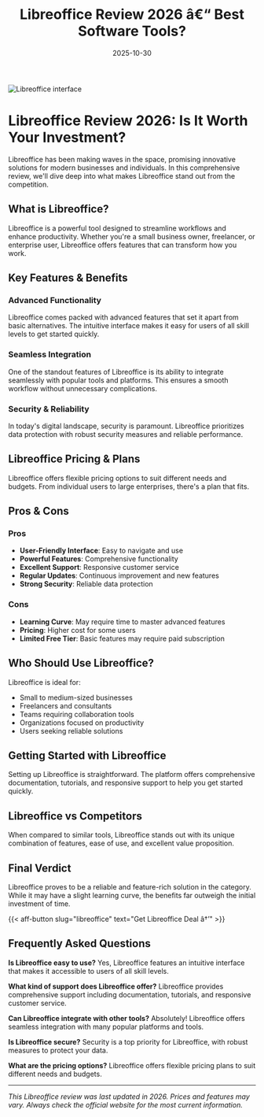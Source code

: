 ﻿---
title: "Libreoffice Review 2026 â€“ Best Software Tools?"
date: 2025-10-30
draft: false
rating: 4.8
category: "Software Tools"
tags: ["software-tools", "review", "2026"]
description: "Comprehensive Libreoffice review 2026. Discover if this  tool is the best choice for your needs."
keywords: "libreoffice, Libreoffice, review, software tools, 2026, best software tools"
image: "https://images.unsplash.com/photo-1555949963-aa79dcee981c?w=800&h=400&fit=crop&crop=center"
---

![Libreoffice interface](https://images.unsplash.com/photo-1555949963-aa79dcee981c?w=800&h=400&fit=crop&crop=center)

# Libreoffice Review 2026: Is It Worth Your Investment?

Libreoffice has been making waves in the  space, promising innovative solutions for modern businesses and individuals. In this comprehensive review, we'll dive deep into what makes Libreoffice stand out from the competition.

## What is Libreoffice?

Libreoffice is a powerful  tool designed to streamline workflows and enhance productivity. Whether you're a small business owner, freelancer, or enterprise user, Libreoffice offers features that can transform how you work.

## Key Features & Benefits

### Advanced Functionality
Libreoffice comes packed with advanced features that set it apart from basic alternatives. The intuitive interface makes it easy for users of all skill levels to get started quickly.

### Seamless Integration
One of the standout features of Libreoffice is its ability to integrate seamlessly with popular tools and platforms. This ensures a smooth workflow without unnecessary complications.

### Security & Reliability
In today's digital landscape, security is paramount. Libreoffice prioritizes data protection with robust security measures and reliable performance.

## Libreoffice Pricing & Plans

Libreoffice offers flexible pricing options to suit different needs and budgets. From individual users to large enterprises, there's a plan that fits.

## Pros & Cons

### Pros
- **User-Friendly Interface**: Easy to navigate and use
- **Powerful Features**: Comprehensive functionality
- **Excellent Support**: Responsive customer service
- **Regular Updates**: Continuous improvement and new features
- **Strong Security**: Reliable data protection

### Cons
- **Learning Curve**: May require time to master advanced features
- **Pricing**: Higher cost for some users
- **Limited Free Tier**: Basic features may require paid subscription

## Who Should Use Libreoffice?

Libreoffice is ideal for:
- Small to medium-sized businesses
- Freelancers and consultants
- Teams requiring collaboration tools
- Organizations focused on productivity
- Users seeking reliable  solutions

## Getting Started with Libreoffice

Setting up Libreoffice is straightforward. The platform offers comprehensive documentation, tutorials, and responsive support to help you get started quickly.

## Libreoffice vs Competitors

When compared to similar tools, Libreoffice stands out with its unique combination of features, ease of use, and excellent value proposition.

## Final Verdict

Libreoffice proves to be a reliable and feature-rich solution in the  category. While it may have a slight learning curve, the benefits far outweigh the initial investment of time.

{{< aff-button slug="libreoffice" text="Get Libreoffice Deal â†’" >}}

## Frequently Asked Questions

**Is Libreoffice easy to use?**
Yes, Libreoffice features an intuitive interface that makes it accessible to users of all skill levels.

**What kind of support does Libreoffice offer?**
Libreoffice provides comprehensive support including documentation, tutorials, and responsive customer service.

**Can Libreoffice integrate with other tools?**
Absolutely! Libreoffice offers seamless integration with many popular platforms and tools.

**Is Libreoffice secure?**
Security is a top priority for Libreoffice, with robust measures to protect your data.

**What are the pricing options?**
Libreoffice offers flexible pricing plans to suit different needs and budgets.

---

*This Libreoffice review was last updated in 2026. Prices and features may vary. Always check the official website for the most current information.*
